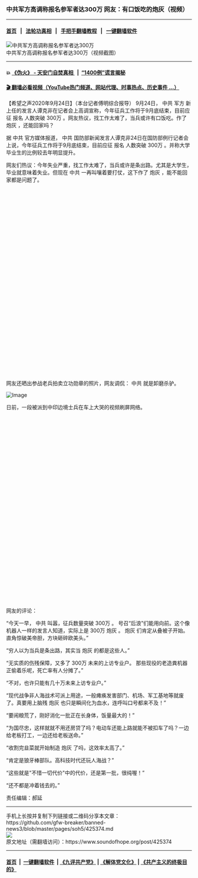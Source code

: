 ### 中共军方高调称报名参军者达300万  网友：有口饭吃的炮灰（视频）
------------------------

#### [首页](https://github.com/gfw-breaker/banned-news3/blob/master/README.md) &nbsp;&nbsp;|&nbsp;&nbsp; [法轮功真相](https://github.com/begood0513/basic/blob/master/README.md)  &nbsp;&nbsp;|&nbsp;&nbsp; [手把手翻墙教程](https://github.com/gfw-breaker/guides/wiki)  &nbsp;&nbsp;|&nbsp;&nbsp; [一键翻墙软件](https://github.com/gfw-breaker/nogfw/blob/master/README.md)  



<div><img alt="中共军方高调称报名参军者达300万" src="https://img.soundofhope.org/2020-09/wuhanfeiyan_2020-09-24_2-1600957106877.jpg"/>
<br/><figcaption class="caption">
 中共军方高调称报名参军者达300万（视频截图）
</figcaption></div><hr/>

#### 💥 [《伪火》 - 天安门自焚真相 ](http://158.247.195.190:10000/videos/blog/weihuo.html)&nbsp; |&nbsp; [“1400例”谎言揭秘  ](http://158.247.195.190:10000/videos/blog/jiexi1400.html)

#### [ 🎬  翻墙必看视频（YouTube热门频道、网站代理、时事热点、历史事件 ...）](https://github.com/gfw-breaker/links/blob/master/banned.md)

<div><div class="Content__Wrapper sc-1bvya0-0 grZQxZ">
 <p class="meta-top">
  <span class="meta">
   【希望之声2020年9月24日】（本台记者傅明综合报导）
  </span>
  9月24日，
  <ok href="/term/1059">
   中共
  </ok>
  <ok href="/term/17138">
   军方
  </ok>
  新上任的发言人谭克非在记者会上高调宣称，今年征兵工作将于9月底结束，目前应征
  <ok href="/term/383368">
   报名
  </ok>
  人数突破
  <ok href="/term/3509">
   300万
  </ok>
  。网友热议，找工作太难了，当兵或许有口饭吃。作了
  <ok href="/term/110739">
   炮灰
  </ok>
  ，还能回家吗？
 </p>
 <p>
  据
  <ok href="/term/1059">
   中共
  </ok>
  官方媒体报道，
  <ok href="/term/1059">
   中共
  </ok>
  国防部新闻发言人谭克非24日在国防部例行记者会上说，今年征兵工作将于9月底结束，目前应征
  <ok href="/term/383368">
   报名
  </ok>
  人数突破
  <ok href="/term/3509">
   300万
  </ok>
  。并称大学毕业生的比例较去年明显提升。
 </p>
 <p>
  网友们热议：今年失业严重，找工作太难了，当兵或许是条出路。尤其是大学生，毕业就意味着失业。但现在
  <ok href="/term/1059">
   中共
  </ok>
  一再叫嚷着要打仗，这下作了
  <ok href="/term/110739">
   炮灰
  </ok>
  ，能不能回家都是问题了。
 </p>
 <div class="soh-embed">
  <div class="soh-embed-inner">
   <div class="iframely-embed" style="max-width: 550px;">
    <div class="iframely-responsive" style="padding-bottom: 100%;">
    </div>
   </div>
  </div>
 </div>
 <p>
  网友还晒出参战老兵拍卖立功勋章的照片，网友调侃：
  <ok href="/term/1059">
   中共
  </ok>
  就是卸磨杀驴。
 </p>
 <p>
  <img alt="Image" src="https://pbs.twimg.com/media/EirqfxIWAAANdwu?format=jpg&amp;name=medium"/>
 </p>
 <p>
  日前，一段被派到中印边境士兵在车上大哭的视频刷屏网络。
 </p>
 <div class="soh-embed">
  <div class="soh-embed-inner">
   <div class="iframely-embed" style="max-width: 550px;">
    <div class="iframely-responsive" style="padding-bottom: 100%;">
    </div>
   </div>
  </div>
 </div>
 <p>
  网友的评论：
 </p>
 <div class="AD_Embed__Wrap-sc-1xslmin-0 igMuqX module desktop">
  <div>
  </div>
 </div>
 <p>
  “今天一早，
  <ok href="/term/1059">
   中共
  </ok>
  叫嚣，征兵数量突破
  <ok href="/term/3509">
   300万
  </ok>
  。 号召“后浪”们能用向前。这个像机器人一样的发言人知道，实际上是
  <ok href="/term/3509">
   300万
  </ok>
  <ok href="/term/110739">
   炮灰
  </ok>
  。
  <ok href="/term/110739">
   炮灰
  </ok>
  们肯定从叠被子开始。 直角惊破美帝胆，方块砸碎欧美头。”
 </p>
 <p>
  “穷人以为当兵是条出路，其实当
  <ok href="/term/110739">
   炮灰
  </ok>
  的都是这些人。”
 </p>
 <p>
  “无实质的伤残保障，又多了
  <ok href="/term/3509">
   300万
  </ok>
  未来的上访专业户。 那些现役的老造粪机器正偷着乐呢，死亡率有人分摊了。”
 </p>
 <p>
  “不对，也许只能有几十万未来上访专业户。”
 </p>
 <p>
  “现代战争非人海战术可派上用途，一般瘫痪发害部门、机场、军工基地等就废了。真要用上脑残
  <ok href="/term/110739">
   炮灰
  </ok>
  也只是瞬间化为血水，连呼叫口号都来不及！”
 </p>
 <p>
  “要闹粮荒了，刚好消化一批正在长身体，饭量最大的！”
 </p>
 <p>
  “为国尽忠，这样就就不用还房贷了吗？电动车还能上路就能不被扣车了吗？一边给老板打工，一边还给老板送命。”
 </p>
 <p>
  “收割完韭菜就开始制造
  <ok href="/term/110739">
   炮灰
  </ok>
  了吗，这效率太高了。”
 </p>
 <p>
  “肯定是狼牙棒部队。高科技时代还玩人海战？”
 </p>
 <p>
  “这些就是"不惜一切代价"中的代价，还是第一批，很纯喔！”
 </p>
 <p>
  “还不都是冲着钱去的。”
 </p>
 <p class="meta-btm">
  责任编辑：郝延
 </p>
</div>
</div>
<hr/>
手机上长按并复制下列链接或二维码分享本文章：<br/>
https://github.com/gfw-breaker/banned-news3/blob/master/pages/soh5/425374.md <br/>
<a href='https://github.com/gfw-breaker/banned-news3/blob/master/pages/soh5/425374.md'><img src='https://github.com/gfw-breaker/banned-news3/blob/master/pages/soh5/425374.md.png'/></a> <br/>
原文地址（需翻墙访问）：https://www.soundofhope.org/post/425374


------------------------
#### [首页](https://github.com/gfw-breaker/banned-news3/blob/master/README.md) &nbsp;|&nbsp; [一键翻墙软件](https://github.com/gfw-breaker/nogfw/blob/master/README.md) &nbsp;| [《九评共产党》](https://github.com/gfw-breaker/9ping.md/blob/master/README.md#九评之一评共产党是什么) | [《解体党文化》](https://github.com/gfw-breaker/jtdwh.md/blob/master/README.md) | [《共产主义的终极目的》](https://github.com/gfw-breaker/gczydzjmd.md/blob/master/README.md)


<img src='http://gfw-breaker.win/banned-news3/pages/soh5/425374.md' width='0px' height='0px'/>